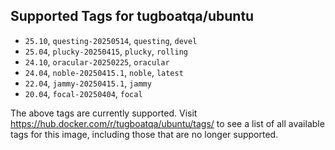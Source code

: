 ## Supported Tags for tugboatqa/ubuntu

* `25.10`, `questing-20250514`, `questing`, `devel`
* `25.04`, `plucky-20250415`, `plucky`, `rolling`
* `24.10`, `oracular-20250225`, `oracular`
* `24.04`, `noble-20250415.1`, `noble`, `latest`
* `22.04`, `jammy-20250415.1`, `jammy`
* `20.04`, `focal-20250404`, `focal`

The above tags are currently supported. Visit https://hub.docker.com/r/tugboatqa/ubuntu/tags/ to see a list of all available tags for this image, including those that are no longer supported.
